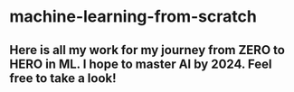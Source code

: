 # machine-learning-from-scratch
## Here is all my work for my journey from ZERO to HERO in ML. I hope to master AI by 2024. Feel free to take a look!
